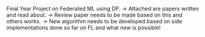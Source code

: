 Final Year Project on Federated ML using DP.
-> Attached are papers written and read about. 
-> Review paper needs to be made based on this and others works.
-> New algorithm needs to be developed based on side implementations done so far on FL and what new is possible!
